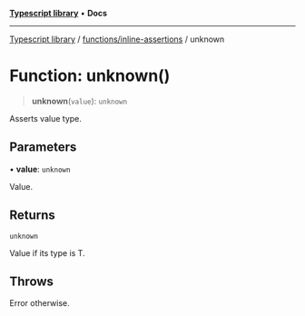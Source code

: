 [**Typescript library**](../../../index.md) • **Docs**

***

[Typescript library](../../../modules.md) / [functions/inline-assertions](../index.md) / unknown

# Function: unknown()

> **unknown**(`value`): `unknown`

Asserts value type.

## Parameters

• **value**: `unknown`

Value.

## Returns

`unknown`

Value if its type is T.

## Throws

Error otherwise.
